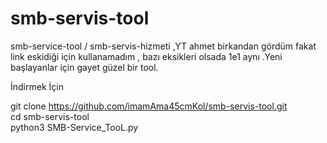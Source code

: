 # smb-servis-tool
smb-service-tool / smb-servis-hizmeti ,YT ahmet birkandan gördüm fakat link eskidiği için kullanamadım , bazı eksikleri olsada 1e1 aynı .Yeni başlayanlar için gayet güzel bir tool.



İndirmek İçin

git clone https://github.com/imamAma45cmKol/smb-servis-tool.git                                          
cd smb-servis-tool                                                          
python3 SMB-Service_TooL.py                                           
                     